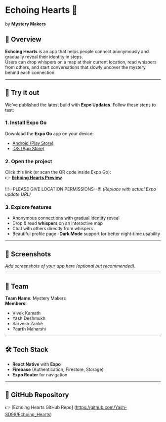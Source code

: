 # Echoing Hearts 💖  
by **Mystery Makers**

## 🌟 Overview
**Echoing Hearts** is an app that helps people connect anonymously and gradually reveal their identity in steps.  
Users can drop whispers on a map at their current location, read whispers from others, and start conversations that slowly uncover the mystery behind each connection.  

---
## 🚀 Try it out
We’ve published the latest build with **Expo Updates**. Follow these steps to test:

### 1. Install Expo Go
Download the **Expo Go** app on your device:
- [Android (Play Store)](https://play.google.com/store/apps/details?id=host.exp.exponent)  
- [iOS (App Store)](https://apps.apple.com/app/expo-go/id982107779)  

### 2. Open the project
Click this link (or scan the QR code inside Expo Go):  
👉 **[Echoing Hearts Preview](https://u.expo.dev/your-update-link-here)**  

!!!--PLEASE GIVE LOCATION PERMISSIONS--!!!
*(Replace with actual Expo update URL)*

### 3. Explore features
- Anonymous connections with gradual identity reveal  
- Drop & read **whispers** on an interactive map  
- Chat with others directly from whispers  
- Beautiful profile page
-**Dark Mode** support for better night-time usability    

---

## 📱 Screenshots
_Add screenshots of your app here (optional but recommended)._

---

## 👥 Team
**Team Name:** Mystery Makers  
**Members:**  
- Vivek Kamath
- Yash Deshmukh 
- Sarvesh Zanke 
- Paarth Maharshi  

---

## 🛠️ Tech Stack
- **React Native** with **Expo**  
- **Firebase** (Authentication, Firestore, Storage)  
- **Expo Router** for navigation  
---

## 📂 GitHub Repository
👉 [Echoing Hearts GitHub Repo] (https://github.com/Yash-SD99/Echoing_Hearts)